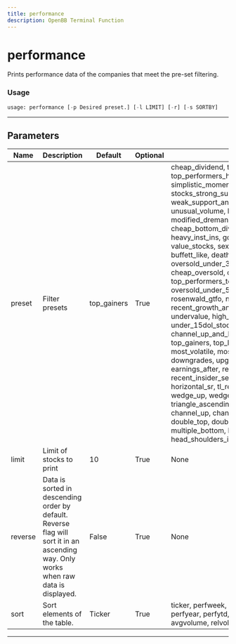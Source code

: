 ```yaml
---
title: performance
description: OpenBB Terminal Function
---
```


# performance

Prints performance data of the companies that meet the pre-set filtering.

### Usage

```python
usage: performance [-p Desired preset.] [-l LIMIT] [-r] [-s SORTBY]
```

---

## Parameters

| Name | Description | Default | Optional | Choices |
| ---- | ----------- | ------- | -------- | ------- |
| preset | Filter presets | top_gainers | True | cheap_dividend, top_performers_all, top_performers_healthcare, potential_reversals, simplistic_momentum_scanner_under_7dol, stocks_strong_support_levels, weak_support_and_top_performers, unusual_volume, bull_runs_over_10pct, modified_dreman, template, cheap_bottom_dividend, break_out_stocks, heavy_inst_ins, golden_cross, growth_stocks, value_stocks, sexy_year, 5pct_above_low, buffett_like, death_cross, golden_cross_penny, oversold_under_3dol, short_squeeze_scan, cheap_oversold, continued_momentum_scan, top_performers_tech, analyst_strong_buy, oversold_under_5dol, modified_neff, oversold, rosenwald_gtfo, news_scanner, recent_growth_and_support, rosenwald, undervalue, high_vol_and_low_debt, under_15dol_stocks, channel_up_and_low_debt_and_sma_50and200, top_gainers, top_losers, new_high, new_low, most_volatile, most_active, overbought, downgrades, upgrades, earnings_before, earnings_after, recent_insider_buying, recent_insider_selling, major_news, horizontal_sr, tl_resistance, tl_support, wedge_up, wedge_down, wedge, triangle_ascending, triangle_descending, channel_up, channel_down, channel, double_top, double_bottom, multiple_top, multiple_bottom, head_shoulders, head_shoulders_inverse |
| limit | Limit of stocks to print | 10 | True | None |
| reverse | Data is sorted in descending order by default. Reverse flag will sort it in an ascending way. Only works when raw data is displayed. | False | True | None |
| sort | Sort elements of the table. | Ticker | True | ticker, perfweek, perfmonth, perfquart, perfhalf, perfyear, perfytd, volatilityw, volatilitym, recom, avgvolume, relvolume, price, change, volume |
---


